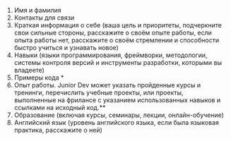 
1. Имя и фамилия
1. Контакты для связи
1. Краткая информация о себе (ваша цель и приоритеты, подчеркните свои сильные стороны, расскажите о своём опыте работы, если опыта работы нет, расскажите о своём стремлении и способности быстро учиться и узнавать новое)
1. Навыки (языки программирования, фреймворки, методологии, системы контроля версий и инструменты разработки, которыми вы владеете)
1. Примеры кода *
1. Опыт работы. Junior Dev может указать пройденные курсы и тренинги, перечислить учебные проекты, или проекты, выполненные на фрилансе с указанием использованных навыков и ссылками на исходный код.**
1. Образование (включая курсы, семинары, лекции, онлайн-обучение)
1. Английский язык (уровень английского языка, если была языковая практика, расскажите о ней)
